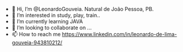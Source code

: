 - 👋 Hi, I’m @LeonardoGouveia. Natural de João Pessoa, PB.
- 👀 I’m interested in study, play, train..
- 🌱 I’m currently learning JAVA
- 💞️ I’m looking to collaborate on ...
- 📫 How to reach me https://www.linkedin.com/in/leonardo-de-lima-gouveia-943810212/

<!---
LeonardoGouveia/LeonardoGouveia is a ✨ special ✨ repository because its `README.md` (this file) appears on your GitHub profile.
You can click the Preview link to take a look at your changes.
--->
